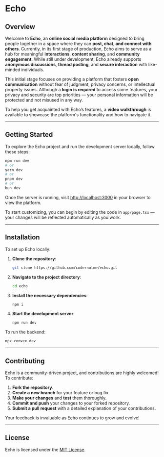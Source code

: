 # Echo 

## Overview
Welcome to **Echo**, an **online social media platform** designed to bring people together in a space where they can **post, chat, and connect with others**. Currently, in its first stage of production, Echo aims to serve as a hub for meaningful **interactions**, **content sharing**, and **community engagement**. While still under development, Echo already supports **anonymous discussions**, **thread posting**, and **secure interaction** with like-minded individuals.

This initial stage focuses on providing a platform that fosters **open communication** without fear of judgment, privacy concerns, or intellectual property issues. Although a **login is required** to access some features, your privacy and security are top priorities — your personal information will be protected and not misused in any way. 

To help you get acquainted with Echo’s features, a **video walkthrough** is available to showcase the platform's functionality and how to navigate it. 

---

## Getting Started

To explore the Echo project and run the development server locally, follow these steps:

```bash
npm run dev
# or
yarn dev
# or
pnpm dev
# or
bun dev
```

Once the server is running, visit [http://localhost:3000](http://localhost:3000) in your browser to view the platform.

To start customizing, you can begin by editing the code in `app/page.tsx` — your changes will be reflected automatically as you work.

---

## Installation

To set up Echo locally:

1. **Clone the repository**:

    ```bash
    git clone https://github.com/codernotme/echo.git
    ```

2. **Navigate to the project directory**:

    ```bash
    cd echo
    ```

3. **Install the necessary dependencies**:

    ```bash
    npm i
    ```

4. **Start the development server**:

    ```bash
    npm run dev
    ```

To run the backend:

```bash
npx convex dev
```

---

## Contributing

Echo is a community-driven project, and contributions are highly welcomed! To contribute:

1. **Fork the repository**.
2. **Create a new branch** for your feature or bug fix.
3. **Make your changes** and **test** them thoroughly.
4. **Commit and push** your changes to your forked repository.
5. **Submit a pull request** with a detailed explanation of your contributions.

Your feedback is invaluable as Echo continues to grow and evolve!

---

## License

Echo is licensed under the [MIT License](LICENSE).
